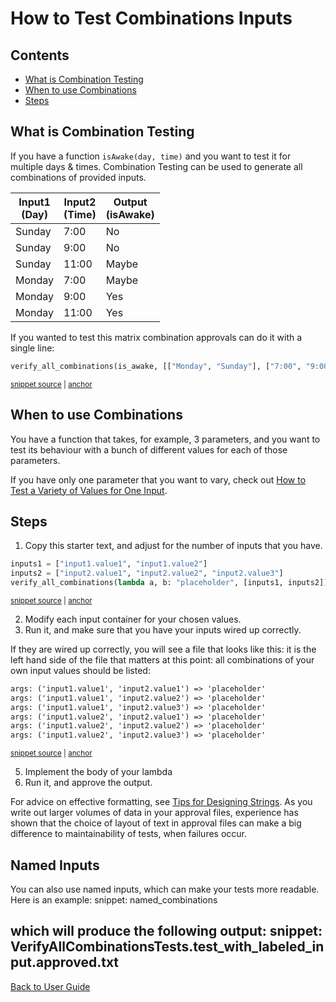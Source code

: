 <a id="top"></a>

# How to Test  Combinations Inputs

<!-- toc -->
## Contents

  * [What is Combination Testing](#what-is-combination-testing)
  * [When to use Combinations](#when-to-use-combinations)
  * [Steps](#steps)<!-- endToc -->

## What is Combination Testing

If you have a function `isAwake(day, time)` and you want to test it for multiple days & times.
Combination Testing can be used to generate all combinations of provided inputs.


| Input1<BR> (Day) | Input2 <BR> (Time) | Output <BR> (isAwake) |
|---|----|---|
| Sunday | 7:00 | No |
| Sunday | 9:00 | No |
| Sunday | 11:00 | Maybe |
| Monday | 7:00 | Maybe |
| Monday | 9:00 | Yes |
| Monday | 11:00 | Yes |

If you wanted to test this matrix combination approvals can do it with a single line:

<!-- snippet: combination_introduction -->
<a id='snippet-combination_introduction'></a>
```py
verify_all_combinations(is_awake, [["Monday", "Sunday"], ["7:00", "9:00", "11:00"]])
```
<sup><a href='/tests/test_combinations.py#L139-L141' title='Snippet source file'>snippet source</a> | <a href='#snippet-combination_introduction' title='Start of snippet'>anchor</a></sup>
<!-- endSnippet -->

## When to use Combinations

You have a function that takes, for example, 3 parameters, and you want to test its behaviour with a bunch of different values for each of those parameters.

If you have only one parameter that you want to vary, check out [How to Test a Variety of Values for One Input](TestAVarietyOfValues.md#top).

## Steps

1. Copy this starter text, and adjust for the number of inputs that you have.

<!-- snippet: combinations_starting_point -->
<a id='snippet-combinations_starting_point'></a>
```py
inputs1 = ["input1.value1", "input1.value2"]
inputs2 = ["input2.value1", "input2.value2", "input2.value3"]
verify_all_combinations(lambda a, b: "placeholder", [inputs1, inputs2])
```
<sup><a href='/tests/test_combinations.py#L145-L149' title='Snippet source file'>snippet source</a> | <a href='#snippet-combinations_starting_point' title='Start of snippet'>anchor</a></sup>
<!-- endSnippet -->

2. Modify each input container for your chosen values.
3. Run it, and make sure that you have your inputs wired up correctly.

If they are wired up correctly, you will see a file that looks like this: it is the left hand side of the file that
matters at this point: all combinations of your own input values should be listed:

<!-- snippet: test_combinations.test_starting_snippet.approved.txt -->
<a id='snippet-test_combinations.test_starting_snippet.approved.txt'></a>
```txt
args: ('input1.value1', 'input2.value1') => 'placeholder'
args: ('input1.value1', 'input2.value2') => 'placeholder'
args: ('input1.value1', 'input2.value3') => 'placeholder'
args: ('input1.value2', 'input2.value1') => 'placeholder'
args: ('input1.value2', 'input2.value2') => 'placeholder'
args: ('input1.value2', 'input2.value3') => 'placeholder'
```
<sup><a href='/tests/approved_files/test_combinations.test_starting_snippet.approved.txt#L1-L6' title='Snippet source file'>snippet source</a> | <a href='#snippet-test_combinations.test_starting_snippet.approved.txt' title='Start of snippet'>anchor</a></sup>
<!-- endSnippet -->

5. Implement the body of your lambda
6. Run it, and approve the output.

For advice on effective formatting, see [Tips for Designing Strings](https://github.com/approvals/ApprovalTests.cpp/blob/master/doc/explanations/TipsForDesigningStrings.md#top). As you write out larger volumes of data in your approval files, experience has shown that the choice of layout of text in approval files can make a big difference to maintainability of tests, when failures occur.


## Named Inputs

You can also use named inputs, which can make your tests more readable. Here is an example:
snippet: named_combinations

which will produce the following output:
snippet: VerifyAllCombinationsTests.test_with_labeled_input.approved.txt
---

[Back to User Guide](/doc/README.md#top)
